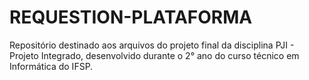 # REQUESTION-PLATAFORMA
Repositório destinado aos arquivos do projeto final da disciplina PJI - Projeto Integrado, desenvolvido durante o 2° ano do curso técnico em Informática do IFSP. 
